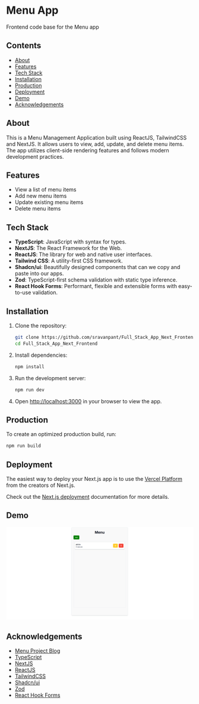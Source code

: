# Menu App

Frontend code base for the Menu app

## Contents

- [About](#About)
- [Features](#Features)
- [Tech Stack](#Tech)
- [Installation](#Installation)
- [Production](#production)
- [Deployment](#deployment)
- [Demo](#demo)
- [Acknowledgements](#acknowledgements)

## About

This is a Menu Management Application built using ReactJS, TailwindCSS and NextJS. It allows users to view, add, update, and delete menu items. The app utilizes client-side rendering features and follows modern development practices.

## Features

- View a list of menu items
- Add new menu items
- Update existing menu items
- Delete menu items

## Tech Stack

- **TypeScript**: JavaScript with syntax for types.
- **NextJS**: The React Framework for the Web.
- **ReactJS**: The library for web and native user interfaces.
- **Tailwind CSS**: A utility-first CSS framework.
- **Shadcn/ui**: Beautifully designed components that can we copy and paste into our apps.
- **Zod**: TypeScript-first schema validation with static type inference.
- **React Hook Forms**: Performant, flexible and extensible forms with easy-to-use validation.

## Installation

1. Clone the repository:

   ```sh
   git clone https://github.com/sravanpant/Full_Stack_App_Next_Frontend
   cd Full_Stack_App_Next_Frontend
   ```

2. Install dependencies:

   ```sh
   npm install
   ```

3. Run the development server:

   ```sh
   npm run dev
   ```

4. Open [http://localhost:3000](http://localhost:3000) in your browser to view the app.

## Production

To create an optimized production build, run:

```sh
npm run build
```

## Deployment

The easiest way to deploy your Next.js app is to use the [Vercel Platform](https://vercel.com/) from the creators of Next.js.

Check out the [Next.js deployment](https://nextjs.org/docs/app/building-your-application/deploying) documentation for more details.

## Demo

![alt text](image.png)

## Acknowledgements

- [Menu Project Blog](https://dev.to/koladev/building-a-fullstack-application-with-django-django-rest-nextjs-3e26)
- [TypeScript](https://www.typescriptlang.org/docs/)
- [NextJS](https://nextjs.org/docs)
- [ReactJS](https://react.dev/)
- [TailwindCSS](https://tailwindcss.com/docs/installation)
- [Shadcn/ui](https://ui.shadcn.com/docs)
- [Zod](https://zod.dev/)
- [React Hook Forms](https://react-hook-form.com/get-started)
